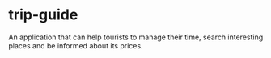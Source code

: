 # trip-guide
An application that can help tourists to manage their time, search interesting places and be informed about its prices.
